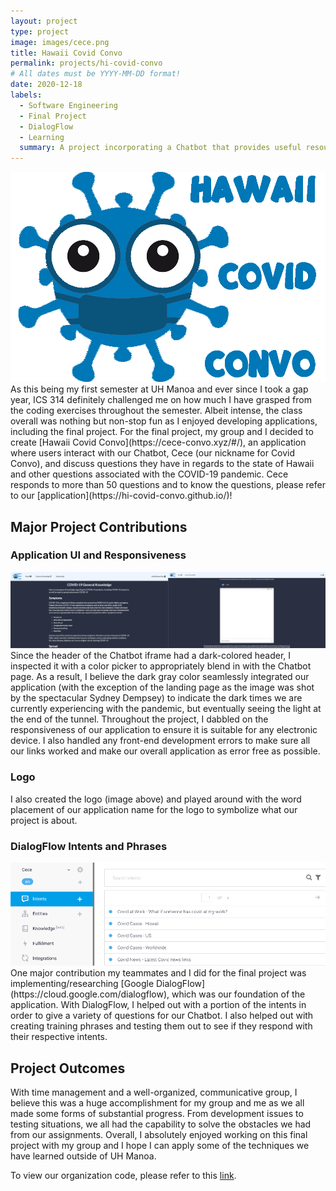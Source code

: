 ```yaml
---
layout: project
type: project
image: images/cece.png
title: Hawaii Covid Convo
permalink: projects/hi-covid-convo
# All dates must be YYYY-MM-DD format!
date: 2020-12-18
labels:
  - Software Engineering
  - Final Project
  - DialogFlow
  - Learning
  summary: A project incorporating a Chatbot that provides useful resources for the state of Hawaii created by me and some fellow group contributors!
---
```

<img class="ui large centered image" src="../images/logo.png">
As this being my first semester at UH Manoa and ever since I took a gap year, ICS 314 definitely challenged me on how much I have grasped from the coding exercises throughout the semester.  Albeit intense, the class overall was nothing but non-stop fun as I enjoyed developing applications, including the final project.  For the final project, my group and I decided to create [Hawaii Covid Convo](https://cece-convo.xyz/#/), an application where users interact with our Chatbot, Cece (our nickname for Covid Convo), and discuss questions they have in regards to the state of Hawaii and other questions associated with the COVID-19 pandemic.  Cece responds to more than 50 questions and to know the questions, please refer to our [application](https://hi-covid-convo.github.io/)!

## Major Project Contributions
### Application UI and Responsiveness
<img class="ui large centered image" src="../images/chatbot_ui.jpg">
Since the header of the Chatbot iframe had a dark-colored header, I inspected it with a color picker to appropriately blend in with the Chatbot page.  As a result, I believe the dark gray color seamlessly integrated our application (with the exception of the landing page as the image was shot by the spectacular Sydney Dempsey) to indicate the dark times we are currently experiencing with the pandemic, but eventually seeing the light at the end of the tunnel.  Throughout the project, I dabbled on the responsiveness of our application to ensure it is suitable for any electronic device.  I also handled any front-end development errors to make sure all our links worked and make our overall application as error free as possible.

### Logo
I also created the logo (image above) and played around with the word placement of our application name for the logo to symbolize what our project is about.

### DialogFlow Intents and Phrases
<img class="ui large centered image" src="../images/chatbot.png">
One major contribution my teammates and I did for the final project was implementing/researching [Google DialogFlow](https://cloud.google.com/dialogflow), which was our foundation of the application.  With DialogFlow, I helped out with a portion of the intents in order to give a variety of questions for our Chatbot.  I also helped out with creating training phrases and testing them out to see if they respond with their respective intents.

## Project Outcomes
With time management and a well-organized, communicative group, I believe this was a huge accomplishment for my group and me as we all made some forms of substantial progress.  From development issues to testing situations, we all had the capability to solve the obstacles we had from our assignments.  Overall, I absolutely enjoyed working on this final project with my group and I hope I can apply some of the techniques we have learned outside of UH Manoa. 

To view our organization code, please refer to this [link](https://github.com/hi-covid-convo/hi-covid-convo).
